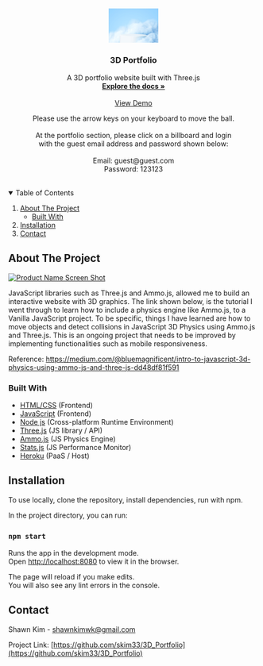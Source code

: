 <!-- PROJECT LOGO -->
<br />
<p align="center">
  <a href="https://github.com/skim33/3D_Portfolio">
    <img src="/assets/logo.jpg" alt="Logo" width="100" height="auto">
  </a>

  <h3 align="center">3D Portfolio</h3>

  <p align="center">
    A 3D portfolio website built with Three.js
    <br />
    <a href="https://github.com/skim33/3D_Portfolio"><strong>Explore the docs »</strong></a>
    <br />
    <br />
    <a href="https://shawn-kim-3d-portfolio.herokuapp.com/">View Demo</a>
    <br />
    <div align="center">Please use the arrow keys on your keyboard to move the ball.</div>
    <br />
    <div align="center" width="200px">At the portfolio section, please click on a billboard and login</div>
    <div align="center">with the guest email address and password shown below:</div>
    <br />
    <div align="center">Email: guest@guest.com</div>
    <div align="center">Password: 123123</div>
    <br />
  </p>
</p>

<!-- TABLE OF CONTENTS -->
<details open="open">
  <summary>Table of Contents</summary>
  <ol>
    <li>
      <a href="#about-the-project">About The Project</a>
      <ul>
        <li><a href="#built-with">Built With</a></li>
      </ul>
    </li>
    <li><a href="#installation">Installation</a></li>
    <li><a href="#contact">Contact</a></li>
  </ol>
</details>

<!-- ABOUT THE PROJECT -->

## About The Project

[![Product Name Screen Shot][product-screenshot]](https://shawn-kim-3d-portfolio.herokuapp.com/)

JavaScript libraries such as Three.js and Ammo.js, allowed me to build an interactive website with 3D graphics. The link shown below, is the tutorial I went through to learn how to include a physics engine like Ammo.js, to a Vanilla JavaScript project. To be specific, things I have learned are how to move objects and detect collisions in JavaScript 3D Physics using Ammo.js and Three.js. This is an ongoing project that needs to be improved by implementing functionalities such as mobile responsiveness.

Reference: https://medium.com/@bluemagnificent/intro-to-javascript-3d-physics-using-ammo-js-and-three-js-dd48df81f591

### Built With

- [HTML/CSS](https://developer.mozilla.org/en-US/docs/Web/HTML) (Frontend)
- [JavaScript](https://developer.mozilla.org/en-US/docs/Web/JavaScript) (Frontend)
- [Node js](https://nodejs.org/en/) (Cross-platform Runtime Environment)
- [Three.js](https://threejs.org/) (JS library / API)
- [Ammo.js](https://github.com/kripken/ammo.js) (JS Physics Engine)
- [Stats.js](https://github.com/mrdoob/stats.js/) (JS Performance Monitor)
- [Heroku](https://firebase.google.com/) (PaaS / Host)

<!-- GETTING STARTED -->

## Installation

To use locally, clone the repository, install dependencies, run with npm.

In the project directory, you can run:

### `npm start`

Runs the app in the development mode.\
Open [http://localhost:8080](http://localhost:8080) to view it in the browser.

The page will reload if you make edits.\
You will also see any lint errors in the console.

## Contact

Shawn Kim - shawnkimwk@gmail.com

Project Link: [https://github.com/skim33/3D_Portfolio](https://github.com/skim33/3D_Portfolio)

<!-- MARKDOWN LINKS & IMAGES -->
<!-- https://www.markdownguide.org/basic-syntax/#reference-style-links -->

[product-screenshot]: ./assets/screen_shot.png
